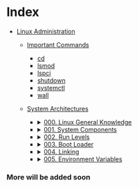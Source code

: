 # Index

- [Linux Administration](Linux%20Administration)

  - [Important Commands](Linux%20Administration/Important%20Commands)
    - [cd](Linux%20Administration/Important%20Commands/cd.md)
    - [lsmod](Linux%20Administration/Important%20Commands/lsmod.md)
    - [lspci](Linux%20Administration/Important%20Commands/lspci.md)
    - [shutdown](Linux%20Administration/Important%20Commands/shutdown.md)
    - [systemctl](Linux%20Administration/Important%20Commands/systemctl.md)
    - [wall](Linux%20Administration/Important%20Commands/wall.md)

  - [System Architectures](Linux%20Administration/System%20Architecture)

	<!-- 000. Linux General Knowledge -->
	- <details>
		<summary>
		<a href="Linux%20Administration/System%20Architecture/000.%20Linux%20General%20Knowledge.md"> 000. Linux General Knowledge </a>
		</summary>

		- Linux Hard Disk Layout
		- Directories
		- Partitions
		- LVM
		</details>

	<!-- 001. System Components -->
	- <details>
		<summary>
		<a href="Linux%20Administration/System%20Architecture/001.%20System%20Components.md"> 001. System Components </a>
		</summary>

		- udev
		- dbus
		- sysfs
		- procfs
		</details>

	<!-- 002. Run Levels -->
	- <details>
		<summary>
		<a href="Linux%20Administration/System%20Architecture/002.%20Run%20Levels.md"> 002. Run Levels </a>
		</summary>

		- systemv
		- systemd
		- Targets
		- Change Run Level
		</details>

	<!-- 003. Boot Loader -->
	- <details>
		<summary>
		<a href="Linux%20Administration/System%20Architecture/003.%20Boot%20Loader.md"> 003. Boot Loader </a>
		</summary>

		- Change GRUB Configs
		- Boot into Rescue Mode From GRUB Menu
		</details>

	<!-- 004. Linking -->
	- <details>
		<summary>
		<a href="Linux%20Administration/System%20Architecture/004.%20Linking.md"> 004. Linking </a>
		</summary>

		- Static Linking
		- Dynamic Linking
		- Add Custom Library
		- Remove Custom Library
		- Troubleshooting
		</details>

	<!-- 005. Environment Variables -->
	- <details>
		<summary>
		<a href="Linux%20Administration/System%20Architecture/005.%20Environment%20Variables.md">005. Environment Variables</a>
		</summary>

		- Add Custom Lib Using Environment Variables
		</details>

### More will be added soon

